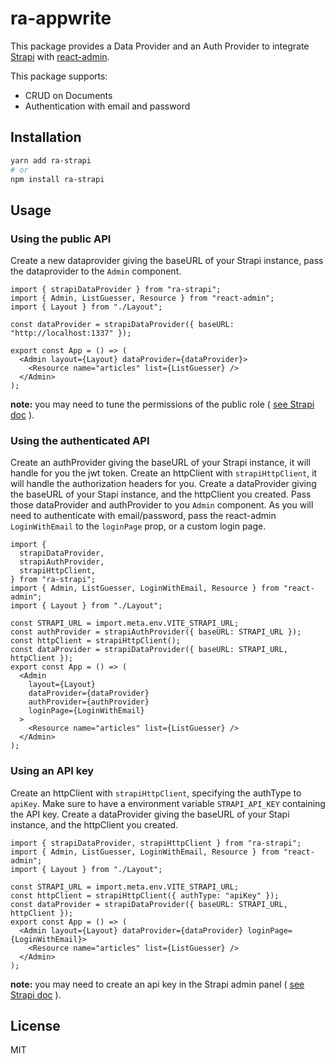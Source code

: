 # ra-appwrite

This package provides a Data Provider and an Auth Provider to integrate [Strapi](https:/strapi.io/) with [react-admin](https://marmelab.com/react-admin).

This package supports:

- CRUD on Documents
- Authentication with email and password

## Installation

```sh
yarn add ra-strapi
# or
npm install ra-strapi
```

## Usage

### Using the public API

Create a new dataprovider giving the baseURL of your Strapi instance, pass the dataprovider to the `Admin` component.

```tsx
import { strapiDataProvider } from "ra-strapi";
import { Admin, ListGuesser, Resource } from "react-admin";
import { Layout } from "./Layout";

const dataProvider = strapiDataProvider({ baseURL: "http://localhost:1337" });

export const App = () => (
  <Admin layout={Layout} dataProvider={dataProvider}>
    <Resource name="articles" list={ListGuesser} />
  </Admin>
);
```

**note:** you may need to tune the permissions of the public role ( [see Strapi doc](https://docs.strapi.io/user-docs/users-roles-permissions/configuring-end-users-roles) ).

### Using the authenticated API

Create an authProvider giving the baseURL of your Strapi instance, it will handle for you the jwt token.
Create an httpClient with `strapiHttpClient`, it will handle the authorization headers for you.
Create a dataProvider giving the baseURL of your Stapi instance, and the httpClient you created.
Pass those dataProvider and authProvider to you `Admin` component.
As you will need to authenticate with email/password, pass the react-admin `LoginWithEmail` to the `loginPage` prop, or a custom login page.

```tsx
import {
  strapiDataProvider,
  strapiAuthProvider,
  strapiHttpClient,
} from "ra-strapi";
import { Admin, ListGuesser, LoginWithEmail, Resource } from "react-admin";
import { Layout } from "./Layout";

const STRAPI_URL = import.meta.env.VITE_STRAPI_URL;
const authProvider = strapiAuthProvider({ baseURL: STRAPI_URL });
const httpClient = strapiHttpClient();
const dataProvider = strapiDataProvider({ baseURL: STRAPI_URL, httpClient });
export const App = () => (
  <Admin
    layout={Layout}
    dataProvider={dataProvider}
    authProvider={authProvider}
    loginPage={LoginWithEmail}
  >
    <Resource name="articles" list={ListGuesser} />
  </Admin>
);
```

### Using an API key

Create an httpClient with `strapiHttpClient`, specifying the authType to `apiKey`.
Make sure to have a environment variable `STRAPI_API_KEY` containing the API key.
Create a dataProvider giving the baseURL of your Stapi instance, and the httpClient you created.

```tsx
import { strapiDataProvider, strapiHttpClient } from "ra-strapi";
import { Admin, ListGuesser, LoginWithEmail, Resource } from "react-admin";
import { Layout } from "./Layout";

const STRAPI_URL = import.meta.env.VITE_STRAPI_URL;
const httpClient = strapiHttpClient({ authType: "apiKey" });
const dataProvider = strapiDataProvider({ baseURL: STRAPI_URL, httpClient });
export const App = () => (
  <Admin layout={Layout} dataProvider={dataProvider} loginPage={LoginWithEmail}>
    <Resource name="articles" list={ListGuesser} />
  </Admin>
);
```

**note:** you may need to create an api key in the Strapi admin panel ( [see Strapi doc](https://docs.strapi.io/user-docs/settings/API-tokens) ).

## License

MIT
